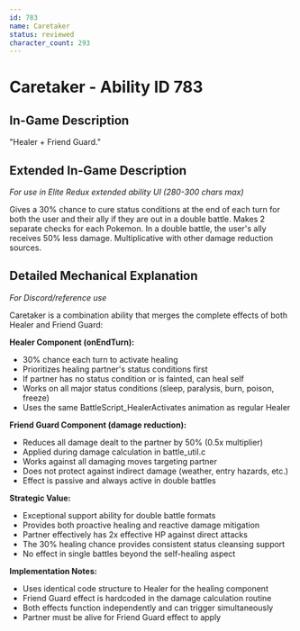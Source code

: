 ```yaml
---
id: 783
name: Caretaker
status: reviewed
character_count: 293
---
```


# Caretaker - Ability ID 783

## In-Game Description
"Healer + Friend Guard."

## Extended In-Game Description
*For use in Elite Redux extended ability UI (280-300 chars max)*

Gives a 30% chance to cure status conditions at the end of each turn for both the user and their ally if they are out in a double battle. Makes 2 separate checks for each Pokemon. In a double battle, the user's ally receives 50% less damage. Multiplicative with other damage reduction sources. 


## Detailed Mechanical Explanation
*For Discord/reference use*

Caretaker is a combination ability that merges the complete effects of both Healer and Friend Guard:

**Healer Component (onEndTurn):**
- 30% chance each turn to activate healing
- Prioritizes healing partner's status conditions first
- If partner has no status condition or is fainted, can heal self
- Works on all major status conditions (sleep, paralysis, burn, poison, freeze)
- Uses the same BattleScript_HealerActivates animation as regular Healer

**Friend Guard Component (damage reduction):**
- Reduces all damage dealt to the partner by 50% (0.5x multiplier)
- Applied during damage calculation in battle_util.c
- Works against all damaging moves targeting partner
- Does not protect against indirect damage (weather, entry hazards, etc.)
- Effect is passive and always active in double battles

**Strategic Value:**
- Exceptional support ability for double battle formats
- Provides both proactive healing and reactive damage mitigation
- Partner effectively has 2x effective HP against direct attacks
- The 30% healing chance provides consistent status cleansing support
- No effect in single battles beyond the self-healing aspect

**Implementation Notes:**
- Uses identical code structure to Healer for the healing component
- Friend Guard effect is hardcoded in the damage calculation routine
- Both effects function independently and can trigger simultaneously
- Partner must be alive for Friend Guard effect to apply